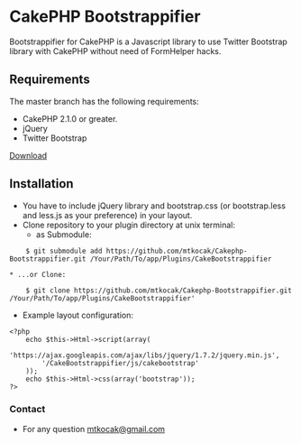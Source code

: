 # CakePHP Bootstrappifier

Bootstrappifier for CakePHP is a Javascript library to use Twitter Bootstrap library with CakePHP without need of FormHelper hacks.

## Requirements

The master branch has the following requirements:

* CakePHP 2.1.0 or greater.
* jQuery
* Twitter Bootstrap

[Download](https://github.com/mtkocak/Cakephp-Bootstrappifier/zipball/master)

## Installation
* You have to include jQuery library and bootstrap.css (or bootstrap.less and less.js as your preference) in your layout.
* Clone repository to your plugin directory at unix terminal:
	* as Submodule:
```
	$ git submodule add https://github.com/mtkocak/Cakephp-Bootstrappifier.git /Your/Path/To/app/Plugins/CakeBootstrappifier
```
	* ...or Clone:
```
	$ git clone https://github.com/mtkocak/Cakephp-Bootstrappifier.git /Your/Path/To/app/Plugins/CakeBootstrappifier'
```		
		
* Example layout configuration:
```
<?php
	echo $this->Html->script(array(
		'https://ajax.googleapis.com/ajax/libs/jquery/1.7.2/jquery.min.js',
		'/CakeBootstrappifier/js/cakebootstrap'
	));
	echo $this->Html->css(array('bootstrap'));
?>
```	
### Contact
* For any question mtkocak@gmail.com
